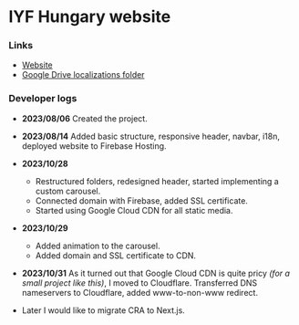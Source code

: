 # IYF Hungary website

### Links
- [Website](https://iyf.hu/)
- [Google Drive localizations folder](https://drive.google.com/drive/folders/1FMNugFdXIgqgtgj8YvKHO-FMjUdPk7hY?usp=sharing)

### Developer logs
- **2023/08/06** Created the project.
- **2023/08/14** Added basic structure, responsive header, navbar, i18n, deployed website to Firebase Hosting.
- **2023/10/28**
  - Restructured folders, redesigned header, started implementing a custom carousel.
  - Connected domain with Firebase, added SSL certificate.
  - Started using Google Cloud CDN for all static media.
- **2023/10/29**
  - Added animation to the carousel.
  - Added domain and SSL certificate to CDN.
- **2023/10/31** As it turned out that Google Cloud CDN is quite pricy *(for a small project like this)*, I moved to Cloudflare. Transferred DNS nameservers to Cloudflare, added www-to-non-www redirect.

- Later I would like to migrate CRA to Next.js.
